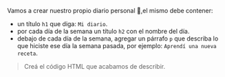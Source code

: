 Vamos a crear nuestro propio diario personal :book:,el mismo debe contener:

* un título `h1` que diga: `Mi diario`.
* por cada día de la semana un título `h2` con el nombre del día.
* debajo de cada día de la semana, agregar un párrafo `p` que describa lo que hiciste ese día la semana pasada, por ejemplo: `Aprendí una nueva receta`.

> Creá el código HTML que acabamos de describir.
